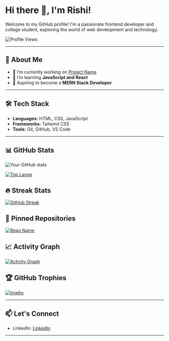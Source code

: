# Hi there 👋, I'm Rishi!

Welcome to my GitHub profile! I'm a passionate frontend developer and college student, exploring the world of web development and technology.

![Profile Views](https://komarev.com/ghpvc/?username=Rishi06x&color=brightgreen)

---

## 🚀 About Me

- 🔭 I’m currently working on [Project Name](https://github.com/Rishi06x/CoffeeShop-page)
- 🌱 I’m learning **JavaScript and React**  
- 🎯 Aspiring to become a **MERN Stack Developer**  

---

## 🛠️ Tech Stack

- **Languages:** HTML, CSS, JavaScript  
- **Frameworks:** Tailwind CSS 
- **Tools:**  Git, GitHub, VS Code  

---

## 📊 GitHub Stats

![Your GitHub stats](https://github-readme-stats.vercel.app/api?username=Rishi06x&show_icons=true&theme=radical)

[![Top Langs](https://github-readme-stats.vercel.app/api/top-languages/?username=Rishi06x&layout=compact&theme=radical)](https://github.com/anuraghazra/github-readme-stats)

## 🔥 Streak Stats
[![GitHub Streak](https://github-readme-streak-stats.herokuapp.com/?user=Rishi06x&theme=radical)](https://git.io/streak-stats)

## 📌 Pinned Repositories
[![Repo Name](https://github-readme-stats.vercel.app/api/pin/?username=Rishi06x&repo=REPO_NAME&theme=radical)](https://github.com/YOUR_USERNAME/REPO_NAME)

## 📈 Activity Graph
[![Activity Graph](https://activity-graph.herokuapp.com/graph?username=Rishi06x&theme=github)](https://github.com/ashutosh00710/github-readme-activity-graph)

## 🏆 GitHub Trophies
[![trophy](https://github-profile-trophy.vercel.app/?username=Rishi06x&theme=onedark)](https://github.com/ryo-ma/github-profile-trophy)

---

## 📫 Let's Connect

- LinkedIn: [LinkedIn](https://www.linkedin.com/in/rishi-r1206/)  

---

